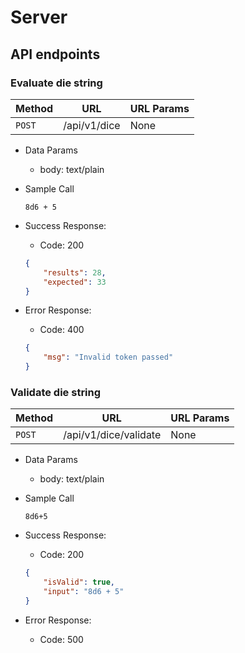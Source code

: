# Server

## API endpoints

### Evaluate die string
| Method | URL | URL Params |
| ------ | --- | ---------- |
| `POST` | /api/v1/dice | None |

* Data Params
    * body: text/plain

* Sample Call
    ```
    8d6 + 5
    ```

* Success Response:
    * Code: 200
    ```json
    {
        "results": 28,
        "expected": 33
    }
    ```

* Error Response:
    * Code: 400
    ```json
    {
        "msg": "Invalid token passed"
    }
    ```

### Validate die string
| Method | URL | URL Params |
| ------ | --- | ---------- |
| `POST` | /api/v1/dice/validate | None ||

* Data Params
    * body: text/plain

* Sample Call
    ```
    8d6+5
    ```

* Success Response:
    * Code: 200
    ```json
    {
        "isValid": true,
        "input": "8d6 + 5" 
    }
    ```

* Error Response:
    * Code: 500